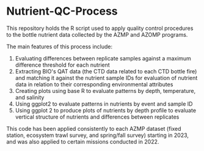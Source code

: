 # Nutrient-QC-Process
This repository holds the R script used to apply quality control procedures to the bottle nutrient data collected by the AZMP and AZOMP programs. 

The main features of this process include:

1) Evaluating differences between replicate samples against a maximum difference threshold for each nutrient
2) Extracting BIO's QAT data (the CTD data related to each CTD bottle fire) and matching it against the nutrient sample IDs for evaluation of nutrient data in relation to their corresponding environmental attributes
3) Creating plots using base R to evaluate patterns by depth, temperature, and salinity
4) Using ggplot2 to evaluate patterns in nutrients by event and sample ID 
5) Using ggplot 2 to produce plots of nutrients by depth profile to evaluate vertical structure of nutrients and differences between replicates

This code has been applied consistently to each AZMP dataset (fixed station, ecosystem trawl survey, and spring/fall survey) starting in 2023, and was also applied to certain missions conducted in 2022. 
